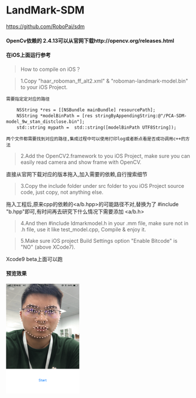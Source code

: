 # LandMark-SDM
https://github.com/RoboPai/sdm

#### OpenCv依赖的 2.4.13可以从官网下载http://opencv.org/releases.html



#### 在iOS上面运行参考

> How to compile on iOS？

>1.Copy "haar_roboman_ff_alt2.xml" & "roboman-landmark-model.bin" to your iOS Project.

    需要指定定对应的路径

```
    NSString *res = [[NSBundle mainBundle] resourcePath];
    NSString *modelBinPath = [res stringByAppendingString:@"/PCA-SDM-model_9w_stan_distclose.bin"];
    std::string mypath =  std::string([modelBinPath UTF8String]);
```

    两个文件都需要找到对应的路径,集成过程中可以使用打印log或者断点看是否成功调用c++的方法


>2.Add the OpenCV2.framework to you iOS Project, make sure you can easily read camera and show frame with OpenCV.

   
   直接从官网下载对应的版本拖入,加入需要的依赖,自行搜索细节


>3.Copy the include folder under src folder to you iOS Project source code, just copy, not anything else.
 
   
   拖入工程后,原来cpp的依赖的<a/b.hpp>的可能路径不对,替换为了 #include "b.hpp"即可,有时间再去研究下什么情况下需要添加 <a/b.h>



>4.And then #include ldmarkmodel.h in your .mm file, make sure not in .h file, use it like test_model.cpp, Compile & enjoy it.

  
>5.Make sure iOS project Build Settings option "Enable Bitcode" is "NO" (above XCode7).
  
 
 
   Xcode9 beta上面可以跑
   
   
   
   
#### 预览效果

<p>
 <img src="https://github.com/duanhai/LandMark-SDM/blob/master/t.PNG" width = "200" height = "300" alt="预览效果" align=left />
</p>
